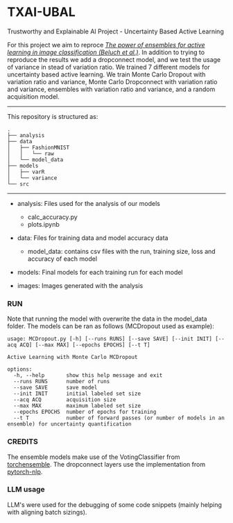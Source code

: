 # TXAI-UBAL
Trustworthy and Explainable AI Project - Uncertainty Based Active Learning

For this project we aim to reproce <em>[The power of ensembles for active learning in image classification (Beluch et al.)](https://ieeexplore.ieee.org/document/8579074)</em>. In addition to trying to reproduce the results we add a dropconnect model, and we test the usage of variance in stead of variation ratio. We trained 7 different models for uncertainty based active learning. We train Monte Carlo Dropout with variation ratio and variance, Monte Carlo Dropconnect with variation ratio and variance, ensembles with variation ratio and variance, and a random acquisition model. 

---

This repository is structured as:

```
.
├── analysis
├── data
│   ├── FashionMNIST
│   │   └── raw
│   └── model_data
├── models
│   ├── varR
│   └── variance
└── src
```

---

- analysis: Files used for the analysis of our models
    - calc_accuracy.py
    - plots.ipynb

- data: Files for training data and model accuracy data
    - model_data: contains csv files with the run, training size, loss and accuracy of each model

- models: Final models for each training run for each model
- images: Images generated with the analysis


### RUN

Note that running the model with overwrite the data in the model_data folder.
The models can be ran as follows (MCDropout used as example):

```
usage: MCDropout.py [-h] [--runs RUNS] [--save SAVE] [--init INIT] [--acq ACQ] [--max MAX] [--epochs EPOCHS] [--t T]

Active Learning with Monte Carlo MCDropout

options:
  -h, --help       show this help message and exit
  --runs RUNS      number of runs
  --save SAVE      save model
  --init INIT      initial labeled set size
  --acq ACQ        acquisition size
  --max MAX        maximum labeled set size
  --epochs EPOCHS  number of epochs for training
  --t T            number of forward passes (or number of models in an ensemble) for uncertainty quantification
```

### CREDITS

The ensemble models make use of the VotingClassifier from [torchensemble](https://github.com/TorchEnsemble-Community/Ensemble-Pytorch).
The dropconnect layers use the implementation from [pytorch-nlp](https://pypi.org/project/pytorch-nlp/).

### LLM usage

LLM's were used for the debugging of some code snippets (mainly helping with aligning batch sizings).